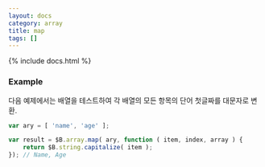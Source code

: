 ```yaml
---
layout: docs
category: array
title: map
tags: []
---
```


{% include docs.html %}

### Example
다음 예제에서는 배열을 테스트하여 각 배열의 모든 항목의 단어 첫글짜를 대문자로 변환.
```js
var ary = [ 'name', 'age' ];

var result = $B.array.map( ary, function ( item, index, array ) {
    return $B.string.capitalize( item );
}); // Name, Age
```